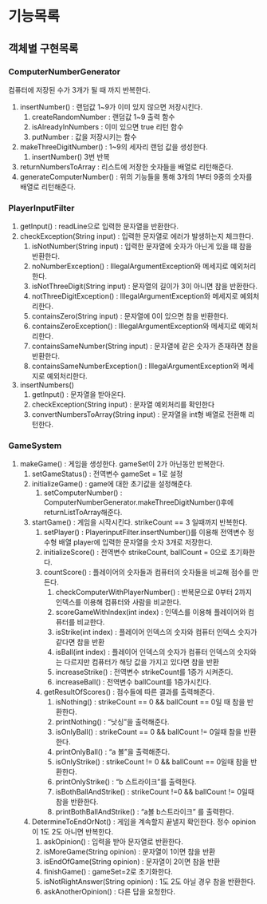 # 기능목록
## 객체별 구현목록
### ComputerNumberGenerator
컴퓨터에 저장된 수가 3개가 될 때 까지 반복한다.
1. insertNumber() : 랜덤값 1~9가 이미 있지 않으면 저장시킨다.
   1. createRandomNumber : 랜덤값 1~9 출력 함수
   2. isAlreadyInNumbers : 이미 있으면 true 리턴 함수
   3. putNumber : 값을 저장시키는 함수
2. makeThreeDigitNumber() : 1~9의 세자리 랜덤 값을 생성한다.
   1. insertNumber() 3번 반복
3. returnNumbersToArray : 리스트에 저장한 숫자들을 배열로 리턴해준다.
4. generateComputerNumber() : 위의 기능들을 통해 3개의 1부터 9중의 숫자를 배열로 리턴해준다. 

### PlayerInputFilter
1. getInput() : readLine으로 입력한 문자열을 반환한다.
2. checkException(String input) : 입력한 문자열로 에러가 발생하는지 체크한다.
   1. isNotNumber(String input) : 입력한 문자열에 숫자가 아닌게 있을 떄 참을 반환한다.
   2. noNumberException() : IllegalArgumentException와 메세지로 예외처리한다.
   3. isNotThreeDigit(String input) : 문자열의 길이가 3이 아니면 참을 반환한다.
   4. notThreeDigitException() : IllegalArgumentException와 메세지로 예외처리한다.
   5. containsZero(String input) : 문자열에 0이 있으면 참을 반환한다.
   6. containsZeroException() : IllegalArgumentException와 메세지로 예외처리한다.
   7. containsSameNumber(String input) : 문자열에 같은 숫자가 존재하면 참을 반환한다.
   8. containsSameNumberException() : IllegalArgumentException와 메세지로 예외처리한다.
3. insertNumbers()
   1. getInput() : 문자열을 받아온다.
   2. checkException(String input) : 문자열 예외처리를 확인한다
   3. convertNumbersToArray(String input) : 문자열을 int형 배열로 전환해 리턴한다.

### GameSystem
1. makeGame() : 게임을 생성한다. gameSet이 2가 아닌동안 반복한다.
   1. setGameStatus() : 전역변수 gameSet = 1로 설정
   2. initializeGame() : game에 대한 초기값을 설정해준다.
      1. setComputerNumber() : ComputerNumberGenerator.makeThreeDigitNumber()후에 returnListToArray해준다.
   3. startGame() : 게임을 시작시킨다. strikeCount == 3 일때까지 반복한다.
      1. setPlayer() : PlayerinputFilter.insertNumber()를 이용해 전역변수 정수형 배열 player에 입력한 문자열을 숫자 3개로 저장한다.
      2. initializeScore() : 전역변수 strikeCount, ballCount = 0으로 초기화한다.
      3. countScore() : 플레이어의 숫자들과 컴퓨터의 숫자들을 비교해 점수를 만든다.
         1. checkComputerWithPlayerNumber() : 반복문으로 0부터 2까지 인덱스를 이용해 컴퓨터와 사람을 비교한다.
         2. scoreGameWithIndex(int index) : 인덱스를 이용해 플레이어와 컴퓨터를 비교한다.
         3. isStrike(int index) : 플레이어 인덱스의 숫자와 컴퓨터 인덱스 숫자가 같다면 참을 반환
         4. isBall(int index) : 플레이어 인덱스의 숫자가 컴퓨터 인덱스의 숫자와는 다르지만 컴퓨터가 해당 값을 가지고 있다면 참을 반환
         5. increaseStrike() : 전역변수 strikeCount를 1증가 시켜준다.
         6. increaseBall() : 전역변수 ballCount를 1증가시킨다.
      4. getResultOfScores() : 점수들에 따른 결과를 출력해준다.
         1. isNothing() : strikeCount == 0 && ballCount == 0일 때 참을 반환한다.
         2. printNothing() : “낫싱”을 출력해준다.
         3. isOnlyBall() : strikeCount == 0 && ballCount != 0일때 참을 반환한다.
         4. printOnlyBall() : “a 볼”을 출력해준다.
         5. isOnlyStrike() : strikeCount != 0 && ballCount == 0일때 참을 반환한다.
         6. printOnlyStrike() : “b 스트라이크”를 출력한다.
         7. isBothBallAndStrike() : strikeCount !=0 && ballCount != 0일때 참을 반환한다.
         8. printBothBallAndStrike() : “a볼 b스트라이크” 를 출력한다.
   4. DetermineToEndOrNot() : 게임을 계속할지 끝낼지 확인한다. 정수 opinion이 1도 2도 아니면 반복한다. 
      1. askOpinion() : 입력을 받아 문자열로 반환한다.
      2. isMoreGame(String opinion) : 문자열이 1이면 참을 반환
      3. isEndOfGame(String opinion) : 문자열이 2이면 참을 반환
      4. finishGame() : gameSet=2로 초기화한다. 
      5. isNotRightAnswer(String opinion) : 1도 2도 아닐 경우 참을 반환한다.
      6. askAnotherOpinion() : 다른 답을 요청한다. 


